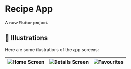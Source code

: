 # Recipe App
A new Flutter project.

## 🏁 Illustrations

Here are some illustrations of the app screens:

| ![Home Screen](https://github.com/user-attachments/assets/af04cea1-7573-4352-ab80-2b65e046c7da) | ![Details Screen](https://github.com/user-attachments/assets/eaccbee7-a151-4d3e-9a27-c111447af337) | ![Favourites](https://github.com/user-attachments/assets/ff993bbd-9ecc-4b0d-93ee-76a050fa6017) |
| :-------------------------------------------: | :--------------------------------------------------------: | :-----------------------------------------------: |
